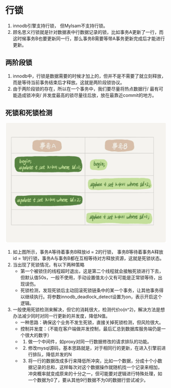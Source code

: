 <!--
 * @Author: zzzzztw
 * @Date: 2023-04-06 14:49:41
 * @LastEditors: Do not edit
 * @LastEditTime: 2023-04-06 16:27:02
 * @FilePath: /cpptest/mysql45/07行锁.md
-->
# 行锁

1. innodb引擎支持行锁， 但Mylsam不支持行锁。
2. 顾名思义行锁就是针对数据表中行数据记录的锁，比如事务A更新了一行，而这时候事务B也要更新同一行，那么事务B需要等带A事务更新完成后才能进行更新。

## 两阶段锁
1. innodb中，行锁是数据需要的时候才加上的，但并不是不需要了就立刻释放，而是等待当前事务结束后才释放。这就是两阶段锁协议。
2. 由于两阶段锁的存在，所以在一个事务中，我们要尽量将热点数据行/ 最有可能造成锁冲突/ 并发度最高的锁尽量往后放，放在最靠近commit的地方。


## 死锁和死锁检测

<center>

![](img/07(1).png)

</center>

1. 如上图所示，事务A等待着事务B释放id = 2的行锁， 事务B等待着事务A释放id = 1的行锁，事务A与事务B都在互相等待对方释放资源，这就是死锁状态。
2. 当出现了死锁情况，有以下两种策略
   * 第一个被锁住的线程超时退出，这是第二个线程就会接触死锁进行下去，但默认值50s，一般不使用，手动设置值太小又有可能是正常锁等待，出现误伤。
   * 死锁检测，发现死锁后主动回滚死锁链条中的某一个事务，让其他事务得以继续执行。将参数innodb_deadlock_detect设置为on，表示开启这个逻辑。
3. 一般使用死锁检测来解决，但它的消耗很大，检测代价o(n^2)，解决方法是想办法减少同时对同一行更新的并发度，降低N值。
   * 一种思路：确保这个业务不发生死锁，直接关掉死锁检测，但风险很大。
   * 控制并发度：（不能在客户端做并发控制，最后汇总到数据库服务端仍是一个很大的数字）
   * 1. 做一个中间件，如proxy对同一行数据修改的请求排队的功能。
   * 2. 修改mysql源码，基本思路就是，对于相同行的更新，在进入引擎前进行排队，降低并发的N
   * 3. 将一行的数据改成多行来降低所冲突，比如一个数据，分成十个小数据记录的总和，这样每次对这个数据操作就随机找一个记录来相加，冲突概率就变成原来的十分之一，但可能要对逻辑进行特殊处理，如一个数据为0了，要从其他9行数据不为0的数据行尝试减少。
  